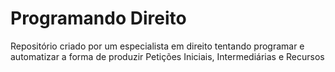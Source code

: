 # Programando Direito
 Repositório criado por um especialista em direito tentando programar e automatizar a forma de produzir Petições Iniciais, Intermediárias e Recursos